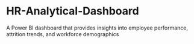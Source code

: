 # HR-Analytical-Dashboard
A Power BI dashboard that provides insights into employee performance, attrition trends, and workforce demographics
